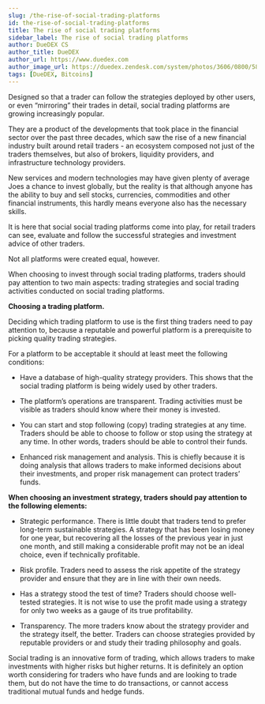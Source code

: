 ```yaml
---
slug: /the-rise-of-social-trading-platforms
id: the-rise-of-social-trading-platforms
title: The rise of social trading platforms
sidebar_label: The rise of social trading platforms
author: DueDEX CS
author_title: DueDEX
author_url: https://www.duedex.com
author_image_url: https://duedex.zendesk.com/system/photos/3606/0800/5893/twitter4.png
tags: [DueDEX, Bitcoins]
---
```


Designed so that a trader can follow the strategies deployed by other users, or even “mirroring” their trades in detail, social trading platforms are growing increasingly popular.
<!--truncate-->

They are a product of the developments that took place in the financial sector over the past three decades, which saw the rise of a new financial industry built around retail traders - an ecosystem composed not just of the traders themselves, but also of brokers, liquidity providers, and infrastructure technology providers.

New services and modern technologies may have given plenty of average Joes a chance to invest globally, but the reality is that although anyone has the ability to buy and sell stocks, currencies, commodities and other financial instruments, this hardly means everyone also has the necessary skills.

It is here that social social trading platforms come into play, for retail traders can see, evaluate and follow the successful strategies and investment advice of other traders.

Not all platforms were created equal, however.

When choosing to invest through social trading platforms, traders should pay attention to two main aspects: trading strategies and social trading activities conducted on social trading platforms.

**Choosing a trading platform.**

Deciding which trading platform to use is the first thing traders need to pay attention to, because a reputable and powerful platform is a prerequisite to picking quality trading strategies.

For a platform to be acceptable it should at least meet the following conditions:

-   Have a database of high-quality strategy providers. This shows that the social trading platform is being widely used by other traders.

-   The platform’s operations are transparent. Trading activities must be visible as traders should know where their money is invested.

-   You can start and stop following (copy) trading strategies at any time. Traders should be able to choose to follow or stop using the strategy at any time. In other words, traders should be able to control their funds.

-   Enhanced risk management and analysis. This is chiefly because it is doing analysis that allows traders to make informed decisions about their investments, and proper risk management can protect traders’ funds.

**When choosing an investment strategy, traders should pay attention to the following elements:**

-   Strategic performance. There is little doubt that traders tend to prefer long-term sustainable strategies. A strategy that has been losing money for one year, but recovering all the losses of the previous year in just one month, and still making a considerable profit may not be an ideal choice, even if technically profitable.

-   Risk profile. Traders need to assess the risk appetite of the strategy provider and ensure that they are in line with their own needs.

-   Has a strategy stood the test of time? Traders should choose well-tested strategies. It is not wise to use the profit made using a strategy for only two weeks as a gauge of its true profitability.

-   Transparency. The more traders know about the strategy provider and the strategy itself, the better. Traders can choose strategies provided by reputable providers or and study their trading philosophy and goals.

Social trading is an innovative form of trading, which allows traders to make investments with higher risks but higher returns. It is definitely an option worth considering for traders who have funds and are looking to trade them, but do not have the time to do transactions, or cannot access traditional mutual funds and hedge funds.
